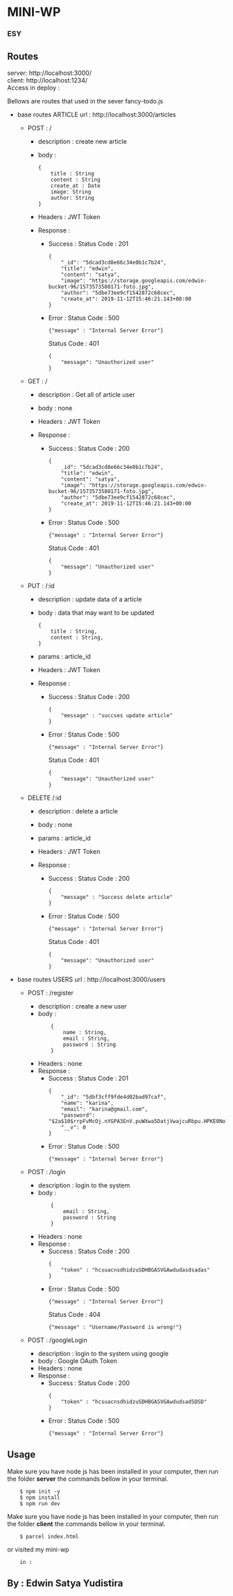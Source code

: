 # MINI-WP

### ESY

## Routes

server: http://localhost:3000/<br>
client: http://localhost:1234/<br>
Access in deploy :

Bellows are routes that used in the sever fancy-todo.js

- base routes ARTICLE url : http://localhost:3000/articles

  - POST : /

    - description : create new article
    - body :
      ```
      {
          title : String
          content : String
          create_at : Date
          image: String
          author: String
      }
      ```
    - Headers : JWT Token
    - Response :

      - Success :
        Status Code : 201
        ```
        {
            "_id": "5dcad3cd8e66c34e0b1c7b24",
            "title": "edwin",
            "content": "satya",
            "image": "https://storage.googleapis.com/edwin-bucket-96/1573573580171-foto.jpg",
            "author": "5dbe73ee9cf1542872c68cec",
            "create_at": 2019-11-12T15:46:21.143+00:00
        }
        ```
      - Error :
        Status Code : 500

        ```
        {"message" : "Internal Server Error"}
        ```

        Status Code : 401

        ```
        {
            "message": "Unauthorized user"
        }
        ```

  - GET : /

    - description : Get all of article user
    - body : none
    - Headers : JWT Token
    - Response :

      - Success :
        Status Code : 200
        ```
        {
            _id": "5dcad3cd8e66c34e0b1c7b24",
            "title": "edwin",
            "content": "satya",
            "image": "https://storage.googleapis.com/edwin-bucket-96/1573573580171-foto.jpg",
            "author": "5dbe73ee9cf1542872c68cec",
            "create_at": 2019-11-12T15:46:21.143+00:00
        }
        ```
      - Error :
        Status Code : 500

        ```
        {"message" : "Internal Server Error"}
        ```

        Status Code : 401

        ```
        {
            "message": "Unauthorized user"
        }
        ```

  - PUT : /:id

    - description : update data of a article
    - body : data that may want to be updated
      ```
      {
          title : String,
          content : String,
      }
      ```
    - params : article_id
    - Headers : JWT Token
    - Response :

      - Success :
        Status Code : 200
        ```
        {
            "message" : "succses update article"
        }
        ```
      - Error :
        Status Code : 500

        ```
        {"message" : "Internal Server Error"}
        ```

        Status Code : 401

        ```
        {
            "message": "Unauthorized user"
        }
        ```

  - DELETE /:id

    - description : delete a article
    - body : none
    - params : article_id
    - Headers : JWT Token
    - Response :

      - Success :
        Status Code : 200
        ```
        {
            "message" : "Success delete article"
        }
        ```
      - Error :
        Status Code : 500

        ```
        {"message" : "Internal Server Error"}
        ```

        Status Code : 401

        ```
        {
            "message": "Unauthorized user"
        }
        ```

- base routes USERS url : http://localhost:3000/users

  - POST : /register

    - description : create a new user
    - body :
      ```
          {
              name : String,
              email : String,
              password : String
          }
      ```
    - Headers : none
    - Response :
      - Success :
        Status Code : 201
        ```
        {
            "_id": "5dbf3cff9fde4d02bad97caf",
            "name": "karina",
            "email": "karina@gmail.com",
            "password": "$2a$10$rrpFvMcOj.nYGPA3EnV.puWXwa5DatjVwajcuRbpu.HPKE0NoTW/K",
            "__v": 0
        }
        ```
      - Error :
        Status Code : 500
        ```
        {"message" : "Internal Server Error"}
        ```

  - POST : /login

    - description : login to the system
    - body :
      ```
          {
              email : String,
              password : String
          }
      ```
    - Headers : none
    - Response :
      - Success :
        Status Code : 200
        ```
        {
            "token" : "hcsuacnsdhidzuSDHBGASVGAwdudasdsadas"
        }
        ```
      - Error :
        Status Code : 500
        ```
        {"message" : "Internal Server Error"}
        ```
        Status Code : 404
        ```
        {"message" : "Username/Password is wrong!"}
        ```

  - POST : /googleLogin
    - description : login to the system using google
    - body : Google OAuth Token
    - Headers : none
    - Response :
      - Success :
        Status Code : 200
        ```
        {
            "token" : "hcsuacnsdhidzuSDHBGASVGAwdudsadSDSD"
        }
        ```
      - Error :
        Status Code : 500
        ```
        {"message" : "Internal Server Error"}
        ```

## Usage

Make sure you have node js has been installed in your computer, then run the folder <b>server</b> the commands bellow in your terminal.

```
    $ npm init -y
    $ npm install
    $ npm run dev
```

Make sure you have node js has been installed in your computer, then run the folder <b>client</b> the commands bellow in your terminal.

```
    $ parcel index.html
```

or visited my mini-wp

```
    in :
```

## By : Edwin Satya Yudistira
